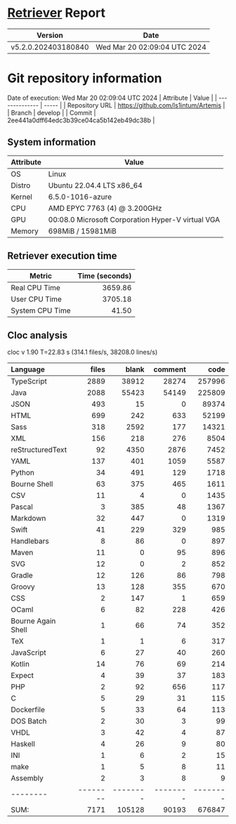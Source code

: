 # [Retriever](https://github.com/PalladioSimulator/Palladio-ReverseEngineering-Retriever) Report
| Version | Date |
| ------- | ---- |
| v5.2.0.202403180840 | Wed Mar 20 02:09:04 UTC 2024 |

# Git repository information
Date of execution: Wed Mar 20 02:09:04 UTC 2024
|    Attribute   | Value |
| -------------- | ----- |
| Repository URL | https://github.com/ls1intum/Artemis |
| Branch         | develop |
| Commit         | 2ee441a0dff64edc3b39ce04ca5b142eb49dc38b |


## System information
| Attribute | Value |
| --------- | ----- |
| OS | Linux  |
| Distro | Ubuntu 22.04.4 LTS x86_64  |
| Kernel | 6.5.0-1016-azure  |
| CPU | AMD EPYC 7763 (4) @ 3.200GHz  |
| GPU | 00:08.0 Microsoft Corporation Hyper-V virtual VGA  |
| Memory | 698MiB / 15981MiB  |

## Retriever execution time
| Metric | Time (seconds) |
| --- | ---: |
| Real CPU Time | 3659.86 |
| User CPU Time | 3705.18 |
| System CPU Time | 41.50 |
<!--
Explainations:
- __Real CPU Time__: actual time the command has run (can be less than total time spent in user and system mode for multi-threaded processes)
- __User CPU Time__: time the command has spent running in user mode
- __System CPU Time__: time the command has spent running in system or kernel mode
-->

## Cloc analysis
cloc v 1.90  T=22.83 s (314.1 files/s, 38208.0 lines/s)

Language|files|blank|comment|code
:-------|-------:|-------:|-------:|-------:
TypeScript|2889|38912|28274|257996
Java|2088|55423|54149|225809
JSON|493|15|0|89374
HTML|699|242|633|52199
Sass|318|2592|177|14321
XML|156|218|276|8504
reStructuredText|92|4350|2876|7452
YAML|137|401|1059|5587
Python|34|491|129|1718
Bourne Shell|63|375|465|1611
CSV|11|4|0|1435
Pascal|3|385|48|1367
Markdown|32|447|0|1319
Swift|41|229|329|985
Handlebars|8|86|0|897
Maven|11|0|95|896
SVG|12|0|2|852
Gradle|12|126|86|798
Groovy|13|128|355|670
CSS|2|147|1|659
OCaml|6|82|228|426
Bourne Again Shell|1|66|74|352
TeX|1|1|6|317
JavaScript|6|27|40|260
Kotlin|14|76|69|214
Expect|4|39|37|183
PHP|2|92|656|117
C|5|29|31|115
Dockerfile|5|33|64|113
DOS Batch|2|30|3|99
VHDL|3|42|4|87
Haskell|4|26|9|80
INI|1|6|2|15
make|1|5|8|11
Assembly|2|3|8|9
--------|--------|--------|--------|--------
SUM:|7171|105128|90193|676847
